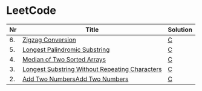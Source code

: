 # LeetCode


|  Nr  |Title | Solution |
|--- | --- | --- |
| 6. | [Zigzag Conversion](https://leetcode.com/problems/zigzag-conversion/description/) | [C](https://github.com/patryklatka/LeetCode/blob/main/C_exercises/6_Zigzag_Conversion/main.c)
| 5. | [Longest Palindromic Substring](https://leetcode.com/problems/longest-palindromic-substring/description/) | [C](https://github.com/patryklatka/LeetCode/blob/main/C_exercises/5_Longest_Palindromic_Substring/main.c)
| 4. | [Median of Two Sorted Arrays](https://leetcode.com/problems/median-of-two-sorted-arrays/description/) | [C](https://github.com/patryklatka/LeetCode/blob/main/C_exercises/4_Median_of_Two_Sorted_Arrays/main.c)
| 3. | [Longest Substring Without Repeating Characters](https://leetcode.com/problems/longest-substring-without-repeating-characters/description/) | [C](https://github.com/patryklatka/LeetCode/blob/main/C_exercises/3_Longest_Substring_Without_Repeating_Characters/main.c)
| 2. | [Add Two NumbersAdd Two Numbers](https://leetcode.com/problems/add-two-numbers/description/) | [C](https://github.com/patryklatka/LeetCode/blob/main/C_exercises/2_Add_Two_Numbers/main.c)
